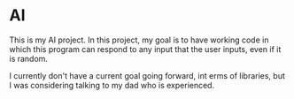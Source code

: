 # AI
 
This is my AI project. In this project, my goal is to have working code in which this program can respond to any input that the user inputs, even if it is random.

I currently don't have a current goal going forward, int erms of libraries, but I was considering talking to my dad who is experienced.
